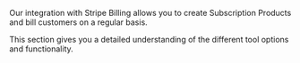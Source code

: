 Our integration with Stripe Billing allows you to create Subscription Products and bill customers on a regular basis.

This section gives you a detailed understanding of the different tool options and functionality.